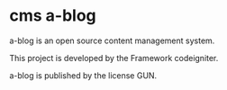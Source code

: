 cms a-blog
====
a-blog is an open source content management system.

This project is developed by the Framework codeigniter.

a-blog is published by the license GUN.

